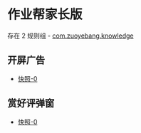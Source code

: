 # 作业帮家长版

存在 2 规则组 - [com.zuoyebang.knowledge](/src/apps/com.zuoyebang.knowledge.ts)

## 开屏广告

- [快照-0](https://i.gkd.li/import/13296260)

## 赏好评弹窗

- [快照-0](https://i.gkd.li/import/13043228)
